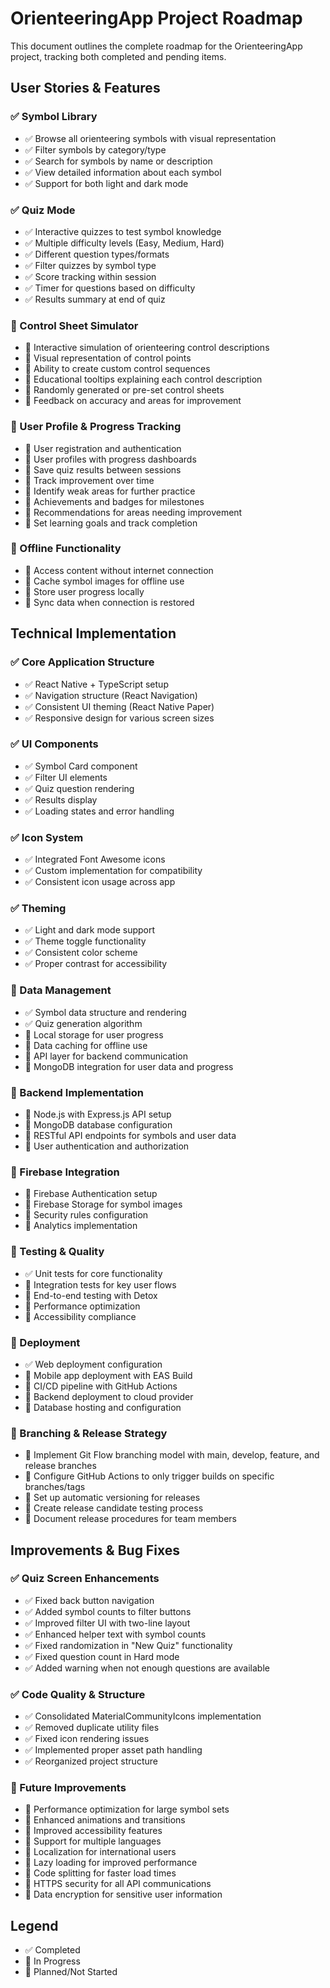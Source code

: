 # OrienteeringApp Project Roadmap

This document outlines the complete roadmap for the OrienteeringApp project, tracking both completed and pending items.

## User Stories & Features

### ✅ Symbol Library
- ✅ Browse all orienteering symbols with visual representation
- ✅ Filter symbols by category/type
- ✅ Search for symbols by name or description
- ✅ View detailed information about each symbol
- ✅ Support for both light and dark mode

### ✅ Quiz Mode
- ✅ Interactive quizzes to test symbol knowledge
- ✅ Multiple difficulty levels (Easy, Medium, Hard)
- ✅ Different question types/formats
- ✅ Filter quizzes by symbol type
- ✅ Score tracking within session
- ✅ Timer for questions based on difficulty
- ✅ Results summary at end of quiz

### 🔄 Control Sheet Simulator
- 🔄 Interactive simulation of orienteering control descriptions
- 📝 Visual representation of control points
- 📝 Ability to create custom control sequences
- 📝 Educational tooltips explaining each control description
- 📝 Randomly generated or pre-set control sheets
- 📝 Feedback on accuracy and areas for improvement

### 🔄 User Profile & Progress Tracking
- 📝 User registration and authentication
- 📝 User profiles with progress dashboards
- 📝 Save quiz results between sessions
- 📝 Track improvement over time
- 📝 Identify weak areas for further practice
- 📝 Achievements and badges for milestones
- 📝 Recommendations for areas needing improvement
- 📝 Set learning goals and track completion

### 🔄 Offline Functionality
- 📝 Access content without internet connection
- 📝 Cache symbol images for offline use
- 📝 Store user progress locally
- 📝 Sync data when connection is restored

## Technical Implementation

### ✅ Core Application Structure
- ✅ React Native + TypeScript setup
- ✅ Navigation structure (React Navigation)
- ✅ Consistent UI theming (React Native Paper)
- ✅ Responsive design for various screen sizes

### ✅ UI Components
- ✅ Symbol Card component
- ✅ Filter UI elements
- ✅ Quiz question rendering
- ✅ Results display
- ✅ Loading states and error handling

### ✅ Icon System
- ✅ Integrated Font Awesome icons
- ✅ Custom implementation for compatibility
- ✅ Consistent icon usage across app

### ✅ Theming
- ✅ Light and dark mode support
- ✅ Theme toggle functionality
- ✅ Consistent color scheme
- ✅ Proper contrast for accessibility

### 🔄 Data Management
- ✅ Symbol data structure and rendering
- ✅ Quiz generation algorithm
- 📝 Local storage for user progress
- 📝 Data caching for offline use
- 📝 API layer for backend communication
- 📝 MongoDB integration for user data and progress

### 🔄 Backend Implementation
- 📝 Node.js with Express.js API setup
- 📝 MongoDB database configuration
- 📝 RESTful API endpoints for symbols and user data
- 📝 User authentication and authorization

### 🔄 Firebase Integration
- 📝 Firebase Authentication setup
- 📝 Firebase Storage for symbol images
- 📝 Security rules configuration
- 📝 Analytics implementation

### 🔄 Testing & Quality
- ✅ Unit tests for core functionality
- 📝 Integration tests for key user flows
- 📝 End-to-end testing with Detox
- 📝 Performance optimization
- 📝 Accessibility compliance

### 🔄 Deployment
- ✅ Web deployment configuration
- 🔄 Mobile app deployment with EAS Build
- 🔄 CI/CD pipeline with GitHub Actions
- 📝 Backend deployment to cloud provider
- 📝 Database hosting and configuration

### 🔄 Branching & Release Strategy
- 📝 Implement Git Flow branching model with main, develop, feature, and release branches
- 📝 Configure GitHub Actions to only trigger builds on specific branches/tags
- 📝 Set up automatic versioning for releases
- 📝 Create release candidate testing process
- 📝 Document release procedures for team members

## Improvements & Bug Fixes

### ✅ Quiz Screen Enhancements
- ✅ Fixed back button navigation
- ✅ Added symbol counts to filter buttons
- ✅ Improved filter UI with two-line layout
- ✅ Enhanced helper text with symbol counts
- ✅ Fixed randomization in "New Quiz" functionality
- ✅ Fixed question count in Hard mode
- ✅ Added warning when not enough questions are available

### ✅ Code Quality & Structure
- ✅ Consolidated MaterialCommunityIcons implementation
- ✅ Removed duplicate utility files
- ✅ Fixed icon rendering issues
- ✅ Implemented proper asset path handling
- ✅ Reorganized project structure

### 🔄 Future Improvements
- 📝 Performance optimization for large symbol sets
- 📝 Enhanced animations and transitions
- 📝 Improved accessibility features
- 📝 Support for multiple languages
- 📝 Localization for international users
- 📝 Lazy loading for improved performance
- 📝 Code splitting for faster load times
- 📝 HTTPS security for all API communications
- 📝 Data encryption for sensitive user information

## Legend
- ✅ Completed
- 🔄 In Progress
- 📝 Planned/Not Started